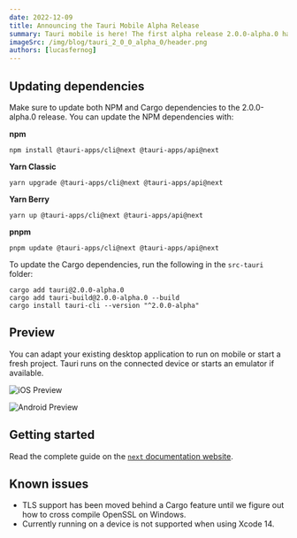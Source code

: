 ```yaml
---
date: 2022-12-09
title: Announcing the Tauri Mobile Alpha Release
summary: Tauri mobile is here! The first alpha release 2.0.0-alpha.0 has been published.
imageSrc: /img/blog/tauri_2_0_0_alpha_0/header.png
authors: [lucasfernog]
---
```


## Updating dependencies

Make sure to update both NPM and Cargo dependencies to the 2.0.0-alpha.0 release. You can update the NPM dependencies with:

**npm**

```shell
npm install @tauri-apps/cli@next @tauri-apps/api@next
```

**Yarn Classic**

```shell
yarn upgrade @tauri-apps/cli@next @tauri-apps/api@next
```

**Yarn Berry**

```shell
yarn up @tauri-apps/cli@next @tauri-apps/api@next
```

**pnpm**

```shell
pnpm update @tauri-apps/cli@next @tauri-apps/api@next
```

To update the Cargo dependencies, run the following in the `src-tauri` folder:

```shell
cargo add tauri@2.0.0-alpha.0
cargo add tauri-build@2.0.0-alpha.0 --build
cargo install tauri-cli --version "^2.0.0-alpha"
```

## Preview

You can adapt your existing desktop application to run on mobile or start a fresh project.
Tauri runs on the connected device or starts an emulator if available.

<div class="grid grid-cols-2 gap-8">
<div>

![iOS Preview](/img/blog/tauri_2_0_0_alpha_0/ios-preview.png)

</div>
<div>

![Android Preview](/img/blog/tauri_2_0_0_alpha_0/android-preview.png)

</div>
</div>

## Getting started

Read the complete guide on the [`next` documentation website](https://next--tauri.netlify.app/next/mobile/).

## Known issues

- TLS support has been moved behind a Cargo feature until we figure out how to cross compile OpenSSL on Windows.
- Currently running on a device is not supported when using Xcode 14.

